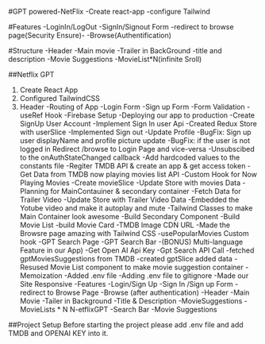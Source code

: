 #GPT powered-NetFlix
-Create react-app
-configure Tailwind

#Features
-LoginIn/LogOut
-SignIn/Signout Form
-redirect to browse page(Security Ensure)-
-Browse(Authentification)


#Structure
-Header
-Main movie
-Trailer in BackGround
-title and description
-Movie Suggestions
-MovieList*N(infinite Sroll)

##Netflix GPT
1. Create React App
2. Configured TailwindCSS
3. Header
-Routing of App
-Login Form
-Sign up Form
-Form Validation
-useRef Hook
-Firebase Setup
-Deploying our app to production
-Create SignUp User Account
-Implement Sign In user Api
-Created Redux Store with userSlice
-Implemented Sign out
-Update Profile
-BugFix: Sign up user displayName and profile picture update
-BugFix: if the user is not logged in Redirect /browse to Login Page and vice-versa
-Unsubscibed to the onAuthStateChanged callback
-Add hardcoded values to the constants file
-Regiter TMDB API & create an app & get access token
-Get Data from TMDB now playing movies list API
-Custom Hook for Now Playing Movies
-Create movieSlice
-Update Store with movies Data
-Planning for MainContauiner & secondary container
-Fetch Data for Trailer Video
-Update Store with Trailer Video Data
-Embedded the Yotube video and make it autoplay and mute
-Tailwind Classes to make Main Container look awesome
-Build Secondary Component
-Build Movie List
-build Movie Card
-TMDB Image CDN URL
-Made the Browsre page amazing with Tailwind CSS
-usePopularMovies Custom hook
-GPT Search Page
-GPT Search Bar
-(BONUS) Multi-language Feature in our App)
-Get Open AI Api Key
-Gpt Search API Call
-fetched gptMoviesSuggestions from TMDB
-created gptSlice added data
-Resused Movie List component to make movie suggestion container
-Memoization
-Added .env file
-Adding .env file to gitignore
-Made our Site Responsive
-Features
-Login/Sign Up
-Sign In /Sign up Form
-redirect to Browse Page
-Browse (after authentication)
-Header
-Main Movie
-Tailer in Background
-Title & Description
-MovieSuggestions
-MovieLists * N
N-etflixGPT
-Search Bar
-Movie Suggestions


##Project Setup
Before starting the project please add .env file and add TMDB and OPENAI KEY into it.
